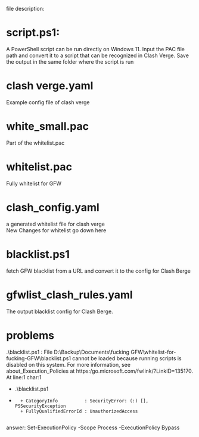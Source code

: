 file description:
# script.ps1:
A PowerShell script can be run directly on Windows 11. 
Input the PAC file path and convert it to a script that can be recognized in Clash Verge.
Save the output in the same folder where the script is run

# clash verge.yaml
Example config file of clash verge

# white_small.pac
Part of the whitelist.pac
# whitelist.pac
Fully whitelist for GFW

# clash_config.yaml

a generated whitelist file for clash verge  
New Changes for whitelist go down here  


# blacklist.ps1

fetch GFW blacklist from a URL and convert it to the config for Clash Berge

# gfwlist_clash_rules.yaml
The output blacklist config for Clash Berge.

# problems


.\blacklist.ps1 : File D:\Backup\Documents\fucking GFW\whitelist-for-fucking-GFW\blacklist.ps1 cannot be loaded
because running scripts is disabled on this system. For more information, see about_Execution_Policies at
https:/go.microsoft.com/fwlink/?LinkID=135170.
At line:1 char:1
+ .\blacklist.ps1
+ ~~~~~~~~~~~~~~~
    + CategoryInfo          : SecurityError: (:) [], PSSecurityException
    + FullyQualifiedErrorId : UnauthorizedAccess
	

answer: Set-ExecutionPolicy -Scope Process -ExecutionPolicy Bypass

